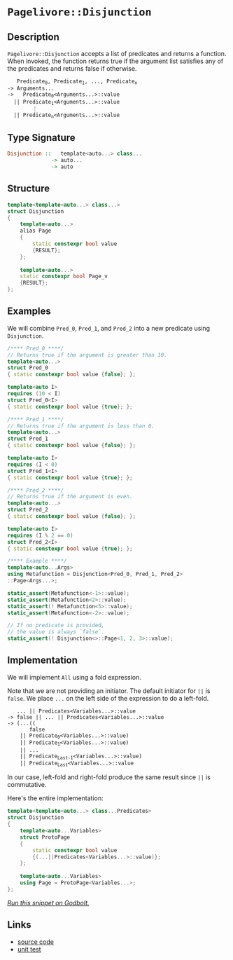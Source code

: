 <!-- Copyright 2024 Feng Mofan
SPDX-License-Identifier: Apache-2.0 -->

# `Pagelivore::Disjunction`

## Description

`Pagelivore::Disjunction` accepts a list of predicates and returns a function.
When invoked, the function returns true if the argument list satisfies any of the predicates and returns false if otherwise.

<pre><code>   Predicate<sub>0</sub>, Predicate<sub>1</sub>, ..., Predicate<sub>n</sub>
-> Arguments...
->   Predicate<sub>0</sub>&lt;Arguments...&gt;::value
  || Predicate<sub>1</sub>&lt;Arguments...&gt;::value
        &vellip;
  || Predicate<sub>n</sub>&lt;Arguments...&gt;::value</code></pre>

## Type Signature

```Haskell
Disjunction ::   template<auto...> class... 
              -> auto...
              -> auto
```

## Structure

```C++
template<template<auto...> class...>
struct Disjunction
{
    template<auto...>
    alias Page
    {
        static constexpr bool value
        {RESULT};
    };
    
    template<auto...>
    static constexpr bool Page_v
    {RESULT};
};
```

## Examples

We will combine `Pred_0`, `Pred_1`, and `Pred_2` into a new predicate using `Disjunction`.

```C++
/**** Pred_0 ****/
// Returns true if the argument is greater than 10.
template<auto...>
struct Pred_0
{ static constexpr bool value {false}; };

template<auto I>
requires (10 < I)
struct Pred_0<I>
{ static constexpr bool value {true}; };

/**** Pred_1 ****/
// Returns true if the argument is less than 0.
template<auto...>
struct Pred_1
{ static constexpr bool value {false}; };

template<auto I>
requires (I < 0)
struct Pred_1<I>
{ static constexpr bool value {true}; };

/**** Pred_2 ****/
// Returns true if the argument is even.
template<auto...>
struct Pred_2
{ static constexpr bool value {false}; };

template<auto I>
requires (I % 2 == 0)
struct Pred_2<I>
{ static constexpr bool value {true}; };

/**** Example ****/
template<auto...Args>
using Metafunction = Disjunction<Pred_0, Pred_1, Pred_2>
::Page<Args...>;

static_assert(Metafunction<-1>::value);
static_assert(Metafunction<2>::value);
static_assert(! Metafunction<5>::value);
static_assert(Metafunction<-2>::value);

// If no predicate is provided,
// the value is always `false`.
static_assert(! Disjunction<>::Page<1, 2, 3>::value);
```

## Implementation

We will implement `All` using a fold expression.

Note that we are not providing an initiator. The default initiator for `||` is `false`. We place `...` on the left side of the expression to do a left-fold.

<pre><code>   ... || Predicates&lt;Variables...&gt;::value
-> false || ... || Predicates&lt;Variables...&gt;::value
-> (...((
       false
    || Predicate<sub>0</sub>&lt;Variables...&gt;::value)
    || Predicate<sub>1</sub>&lt;Variables...&gt;::value)
    || ...
    || Predicate<sub>Last-1</sub>&lt;Variables...&gt;::value)
    || Predicate<sub>Last</sub>&lt;Variables...&gt;::value
</code></pre>

In our case, left-fold and right-fold produce the same result since `||` is commutative.

Here's the entire implementation:

```C++
template<template<auto...> class...Predicates>
struct Disjunction
{
    template<auto...Variables>
    struct ProtoPage
    {
        static constexpr bool value
        {(...||Predicates<Variables...>::value)};
    };
    
    template<auto...Variables>
    using Page = ProtoPage<Variables...>;
};
```

[*Run this snippet on Godbolt.*](https://godbolt.org/#z:OYLghAFBqd5QCxAYwPYBMCmBRdBLAF1QCcAaPECAMzwBtMA7AQwFtMQByARg9KtQYEAysib0QXACx8BBAKoBnTAAUAHpwAMvAFYTStJg1DIApACYAQuYukl9ZATwDKjdAGFUtAK4sGISWakrgAyeAyYAHI%2BAEaYxCAAbIEADqgKhE4MHt6%2BeqnpjgKh4VEssfEArACctpj2hQxCBEzEBNk%2BfgG19ZlNLQTFkTFxiYEKza3tuVy2EwNhQ2Uj1QCUtqhexMjsHASYLMkGeyYAzG57B0eYp25MXkQAdE%2Bn2ADUyAYKCk8PysSY%2BFEewULxMGgAguNiF4HK8PAxtF4GA5MmDwSYAOxWCGvXGvC6HJjHM53R5PABqLTwTGi9BBJ2waLxryhMIIrz%2BqCIyiYwGuOLxmOx4OZzPGRLwyHeAnGmFUyWIr2iqE8rwAbmIvPyRaLcUKID9zAkjX8AZKiZh6W5KcRqbTLYaGSAQBrvJgVpiACKnYXMr0%2BpmCgW4glXG6k1A/G12umg4OvLzpIwc3mYV6nT0c4hc1A8vk3aM0umOxknYX%2BstotEAegAVPWG43qzWGwAVbBCVsN5sQuuN/s99EQ8wnMIfLxYdNnNDIzDJAj0xnD3uNrMAgD6GleTZr1deACVMARNgwFPjoWm8FR8Qg0y1gD5GOy8Ge6WeCAhDK8uBoHmjQxa4b3JGzwMmirKwqa6CblWWIss0jhSjOsryoqyqqq6WrpliVBiEoFYWNh3qVsu4IAcStzAa8ACScbgv8ACOXh4P8Z4QNRU5uN%2BGgehCEHslBMFnLRYHDnB4qIdKp57KhSoqrQ6qammQoEBeBFEQGpF9vWa7QVw27druB5Hie74Xq8V43nexAPmwggWWewD/Baiofl%2Bv7/vshIURGJbgapbK6euXCwYREmSlJKEKnJGFKdhFi4bQ%2BEYsRhEEVWELkdcJJUSJS70ZgTEsZarwQFuNw0bxkIBZB/x6TceWhfBEpITKMnRehCmYcpWIBdcKU%2BhpJFDuC2m1kFZgGfWg7Vnuh7HsQp7nlhlkftZtlPg5ryYGqjB/plXlhjlZJ/qJ1XQrVG5mE14WtdJcodfJiluvFiXJalQ3lgdlyAcdqA0XRjHMaxpUceYFSvJNGYZq8PH%2BRdAl1eu13CXRQrNZJyHtWhT3dfFfXqelWmrtgqisIcaY7t93nZZRJ30cAi5oomYTAK8ACyR5MFQSIogIU6ZvCiLIg0NyCRopBBTME10c6ea0wz3ygaWX3VS165MF8cQEBAnPNDzIuomcKPYM63UesNt0a1rrS61zBt8wwNySC8ZtKRbwpW5rSi22AYAc/bvOi2cFSuy67uaWriHWz7Ot%2BwH%2BtB0bbgALQm27boexway0JwFS8H4HBaKQqCcG41jWCyGxbMpZgnDwpAEJo2drAA1iAFSSA8GiSFwGInBoFQaGYCRJAAHGP%2BicJIvAsBIGgS4XxelxwvAKCAEtN0X2ekHAsAwIgIAbAQyT3OQlBoAcdBxBErA7KoY8JCnCSSK8wDIFKUgPGYvBmkQtroD0PwQQIgxDsCkDIQQigVDqG3qQXQMwADuxAmDJE4DwHOecC7NxLpwAA8vcU%2B7JUDXgfk/F%2Bb8P7fi7pNCAHgr70EVCOLgKxeBby0GsCASBL7JGvmQCgEAeF8JAMAKQgQaC0D2MQdeEBog4OiGEFoABPdBvAFHMGIEovB0RtCYAcKo0gl87IEDwQwWgKi4FYGiF4YAtxaBJQMVgFghhgDiEscVFEu115wLlHo%2B4OwG5hD2LnOBtA8DRBQZojwWAcGqTwHPbgvBdrEGVEoT0%2BwXFhKMM3NYVADCM3JHgTAiC8HJEYAY4BwhRDiAgZU6BagcEIP0C4lAFdLD6HCevSAaxUDzkyN4lO4x0AZlMJYawZhl7JIAZaeAaw7B6IaC4Bg7hPAdD0CEBYpRyh5DSBkAQUw/AzHyHshggwtkjBmPMx2fRJirOmN0BZvQ5hnOGPES5cwDl6HFK0F5Sw3lzOrtsCQmCOD51IEvXgK9XhkOfq/d%2Bn8aGlVwIQEg6Y64sLYTktYt4mBYHiBANu/gTgPCqCcDEkge5mEkAkBeFQEg1BCTPUgc964PASFwBIY8qhjw5Z3Lg1QTgJHBTglea8N6NxybvA%2BXCj6ELPgIoRjDb5sE4C0FgaoMQpyYO8AwyYuBVAeFwbuv98D/zwIAmYlTQE1OkHUpQDS4G6ECMg1BqiQVgohbgjgBCT73FeCQ14aqNVap1S478BqjVbjoagBhcQ0UnDMKwiV29OHcJjbwxh59BHpuEUGzVHwXH6p/HwOgUiZFyLgeo5RBiq2aO0bo/RiTDExuMaY8xOCrE2LsQ4ptTjMk7GLvgf4niZk%2BNUH4vYBigl1BwWEiJyjokDrYbaBJDdkmpMwOk5xRgsmgBTXwfJChCnFNKeUptVrqngNtbIepsDi5Ouadk0ZVh2lzq6QSkufSZScEGQQYZJxPTPvGZMuI0z31zLqI85wEBXCfJmBskorydkFEyHB0gxyGi/O2ZcyD1yPl3MOQ8vD/QsMXNmP0ND3z5iIb%2BcC9YmwgUsKnqC7BcCoV5pDQWvVEbu5ItNai5hSb2Et1IDivFlAQVMpZQanuGJqgYn7gEalvdhVsc4GKzekq96H2PkQrNiqb531VcQFgFCWAKDVFKNU%2BqHhXHGCalFACgGyGtVeyB8h7V3p0CAE4pAXVoMSe61jy98FyuIdeNVZmLNWZs3Z9k0bY1MLricITWm02Jf0zmxhLpkDJGSOuazVR1xxY1iZl%2BJbJFxHLfIxRmia21a0TohZBijFPjbRYwdmBrG2LED2hufad1LtIEOx5XicG%2BOQP4qdggZ2hPCZEpRi7YkroMeutIm6Mk7tZpKvJvIj1FJKWUwuDcL1gIkNeqBnnGk%2BcfcYNpNg32zM/Q0bx1YhmtLGZYCZkKpnmpmd0ojiyYPLLQwhxY2H0O7IaGhjDmRSNvMB08ijBGvm4YaDc6j4OyNUco88zZSGmMKEBeAoLqmQscEDWV1%2B5nLPqlixacYfHHPxoxcmjh2LMC4pGB%2Bxls8QBmANScE4FQh69wXkLjEnKyeQvU7YcVwmViEskBUElFQx4jyqJIKo/cyVcF8yEk4wWZerzZyJkJP9pdesxSmtYyT0jOEkEAA%3D%3D%3D)

## Links

- [source code](../../../../conceptrodon/pagelivore/disjunction.hpp)
- [unit test](../../../../tests/unit/metafunctions/pagelivore/disjunction.test.hpp)
